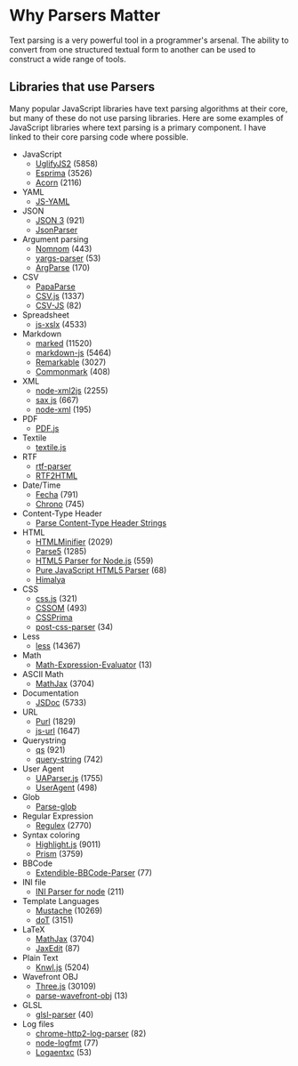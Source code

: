 # Why Parsers Matter

Text parsing is a very powerful tool in a programmer's arsenal. The ability to convert from one structured textual form to another
can be used to construct a wide range of tools. 

## Libraries that use Parsers

Many popular JavaScript libraries have text parsing algorithms at their core, but many of these do not use parsing libraries. Here
are some examples of JavaScript libraries where text parsing is a primary component. I have linked to their core parsing code where possible. 

- JavaScript 
  - [UglifyJS2](https://github.com/mishoo/UglifyJS2/blob/master/lib/parse.js) (5858)
  - [Esprima](https://github.com/jquery/esprima/blob/master/src/) (3526)
  - [Acorn](https://github.com/ternjs/acorn/blob/master/src/tokenize.js) (2116)
- YAML 
  - [JS-YAML](https://github.com/nodeca/js-yaml/blob/master/lib/js-yaml/loader.js)  
- JSON
  - [JSON 3](https://github.com/bestiejs/json3/blob/master/lib/json3.js) (921)
  - [JsonParser](https://github.com/creationix/jsonparse/blob/master/jsonparse.js)
- Argument parsing 
  - [Nomnom](https://github.com/harthur/nomnom/blob/master/nomnom.js) (443)
  - [yargs-parser](https://github.com/yargs/yargs-parser/blob/master/index.js) (53)
  - [ArgParse](https://github.com/nodeca/argparse/blob/master/lib/argument_parser.js) (170)
- CSV
  - [PapaParse](https://github.com/mholt/PapaParse/blob/master/papaparse.js) 
  - [CSV.js](https://github.com/knrz/CSV.js/blob/master/csv.js) (1337)
  - [CSV-JS](https://github.com/gkindel/CSV-JS/blob/master/csv.js) (82)
- Spreadsheet
  - [js-xslx](https://github.com/SheetJS/js-xlsx/blob/master/xlsx.js) (4533)
- Markdown
  - [marked](https://github.com/chjj/marked/blob/master/lib/marked.js) (11520)
  - [markdown-js](https://github.com/evilstreak/markdown-js/blob/master/src/parser.js) (5464)
  - [Remarkable](https://github.com/jonschlinkert/remarkable/blob/master/lib/parser_core.js) (3027)
  - [Commonmark](https://github.com/jgm/commonmark.js/blob/master/lib/blocks.js) (408)
- XML
  - [node-xml2js](https://github.com/Leonidas-from-XIV/node-xml2js/blob/master/src/parser.coffee) (2255)
  - [sax js](https://github.com/isaacs/sax-js/blob/master/lib/sax.js) (667)
  - [node-xml](https://github.com/robrighter/node-xml/blob/master/lib/node-xml.js) (195)
- PDF
  - [PDF.js](https://github.com/mozilla/pdf.js/blob/master/src/core/parser.js)
- Textile 
  - [textile.js](https://github.com/borgar/textile-js/blob/master/src/textile/flow.js)
- RTF
  - [rtf-parser](https://github.com/iarna/rtf-parser/blob/master/rtf-parser.js)
  - [RTF2HTML](https://github.com/Novlr/rtf2html/blob/master/index.js) 
- Date/Time
  - [Fecha](https://github.com/taylorhakes/fecha/blob/master/fecha.js) (791)
  - [Chrono](https://github.com/wanasit/chrono/blob/master/chrono.js) (745)
- Content-Type Header
  - [Parse Content-Type Header Strings](https://github.com/jsdom/content-type-parser/blob/master/lib/content-type-parser.js)
- HTML
  - [HTMLMinifier](https://github.com/kangax/html-minifier/blob/gh-pages/src/htmlparser.js) (2029)
  - [Parse5](https://github.com/inikulin/parse5/blob/master/lib/parser/index.js) (1285)
  - [HTML5 Parser for Node.js](https://github.com/aredridel/html5/blob/master/lib/Tokenizer.js) (559)
  - [Pure JavaScript HTML5 Parser](https://github.com/blowsie/Pure-JavaScript-HTML5-Parser/blob/master/htmlparser.js) (68)
  - [Himalya](https://github.com/andrejewski/himalaya/blob/master/src/parser.js)
- CSS
  - [css.js](https://github.com/jotform/css.js/blob/master/css.js) (321)
  - [CSSOM](https://github.com/NV/CSSOM/blob/gh-pages/lib/parse.js) (493)
  - [CSSPrima](https://github.com/ezequiel/cssprima)
  - [post-css-parser](https://github.com/TrySound/postcss-value-parser/blob/master/lib/parse.js) (34)
- Less
  - [less](https://github.com/less/less.js/blob/3.x/lib/less/parser/parser.js) (14367)  
- Math 
  - [Math-Expression-Evaluator](https://github.com/redhivesoftware/math-expression-evaluator/blob/master/src/lexer.js) (13)
- ASCII Math
  - [MathJax](https://github.com/mathjax/MathJax/blob/master/unpacked/jax/input/AsciiMath/jax.js) (3704)
- Documentation
  - [JSDoc](https://github.com/jsdoc3/jsdoc/blob/master/lib/jsdoc/src/parser.js) (5733)
- URL 
  - [Purl](https://github.com/allmarkedup/purl/blob/master/purl.js) (1829)
  - [js-url](https://github.com/websanova/js-url/blob/master/url.js) (1647)
- Querystring
  - [qs](https://github.com/ljharb/qs/blob/master/lib/parse.js) (921)
  - [query-string](https://github.com/sindresorhus/query-string/blob/master/index.js) (742)
- User Agent
  - [UAParser.js](https://github.com/faisalman/ua-parser-js/blob/master/src/ua-parser.js) (1755)
  - [UserAgent](https://github.com/3rd-Eden/useragent/blob/master/lib/regexps.js) (498)
- Glob
  - [Parse-glob](https://github.com/jonschlinkert/parse-glob/blob/master/index.js)
- Regular Expression
  - [Regulex](https://github.com/JexCheng/regulex/blob/master/src/parse.js) (2770)
- Syntax coloring
  - [Highlight.js](https://github.com/isagalaev/highlight.js/blob/master/src/highlight.js) (9011)
  - [Prism](https://github.com/PrismJS/prism/blob/master/prism.js) (3759)
- BBCode
  - [Extendible-BBCode-Parser](https://github.com/patorjk/Extendible-BBCode-Parser/blob/master/xbbcode.js) (77)
- INI file
  - [INI Parser for node](https://github.com/npm/ini/blob/master/ini.js) (211)
- Template Languages
  - [Mustache](https://github.com/janl/mustache.js/blob/master/mustache.js) (10269)
  - [doT](https://github.com/olado/doT/blob/master/doT.js) (3151)
- LaTeX
  - [MathJax](https://github.com/mathjax/MathJax/blob/master/unpacked/jax/input/TeX/jax.js) (3704)
  - [JaxEdit](https://github.com/zohooo/jaxedit/blob/master/typejax/typejax.js) (87)
- Plain Text
  - [Knwl.js](https://github.com/mathjax/MathJax/blob/master/unpacked/jax/input/AsciiMath/jax.js) (5204)
- Wavefront OBJ
  - [Three.js](https://github.com/mrdoob/three.js/blob/master/src/loaders/ObjectLoader.js) (30109)
  - [parse-wavefront-obj](https://github.com/thibauts/parse-wavefront-obj/blob/master/index.js#L109) (13)
- GLSL
  - [glsl-parser](https://github.com/stackgl/glsl-parser/blob/master/lib/index.js) (40)
- Log files
  - [chrome-http2-log-parser](https://github.com/rmurphey/chrome-http2-log-parser/blob/master/lib/parse.js) (82)
  - [node-logfmt](https://github.com/csquared/node-logfmt/blob/master/lib/logfmt_parser.js) (77)
  - [Logaentxc](https://github.com/sematext/logagent-js/blob/master/lib/parser/parser.js) (53)

